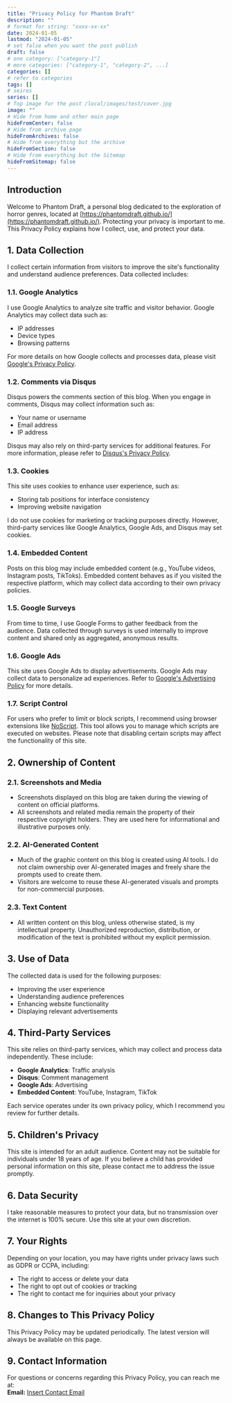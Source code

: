 ```yaml
---
title: "Privacy Policy for Phantom Draft"
description: ""
# format for string: "xxxx-xx-xx"
date: 2024-01-05
lastmod: "2024-01-05"
# set false when you want the post publish
draft: false
# one category: ["category-1"]
# more categories: ["category-1", "category-2", ...]
categories: []
# refer to categories
tags: []
# seires
series: []
# Top image for the post /local/images/test/cover.jpg
image: ""
# Hide from home and other main page
hideFromCenter: false
# Hide from archive page
hideFromArchives: false
# Hide from everything but the archive
hideFromSection: false
# Hide from everything but the Sitemap
hideFromSitemap: false
---
```

## Introduction

Welcome to Phantom Draft, a personal blog dedicated to the exploration of horror genres, located at [https://phantomdraft.github.io/](https://phantomdraft.github.io/). Protecting your privacy is important to me. This Privacy Policy explains how I collect, use, and protect your data.

## 1. Data Collection

I collect certain information from visitors to improve the site's functionality and understand audience preferences. Data collected includes:

### 1.1. Google Analytics

I use Google Analytics to analyze site traffic and visitor behavior. Google Analytics may collect data such as:

- IP addresses
- Device types
- Browsing patterns

For more details on how Google collects and processes data, please visit <a href="https://policies.google.com/privacy" rel="nofollow" target="_blank">Google's Privacy Policy</a>.

### 1.2. Comments via Disqus

Disqus powers the comments section of this blog. When you engage in comments, Disqus may collect information such as:

- Your name or username
- Email address
- IP address

Disqus may also rely on third-party services for additional features. For more information, please refer to <a href="https://help.disqus.com/en/articles/1717103-disqus-privacy-policy" rel="nofollow" target="_blank">Disqus's Privacy Policy</a>.

### 1.3. Cookies

This site uses cookies to enhance user experience, such as:

- Storing tab positions for interface consistency
- Improving website navigation

I do not use cookies for marketing or tracking purposes directly. However, third-party services like Google Analytics, Google Ads, and Disqus may set cookies.

### 1.4. Embedded Content

Posts on this blog may include embedded content (e.g., YouTube videos, Instagram posts, TikToks). Embedded content behaves as if you visited the respective platform, which may collect data according to their own privacy policies.

### 1.5. Google Surveys

From time to time, I use Google Forms to gather feedback from the audience. Data collected through surveys is used internally to improve content and shared only as aggregated, anonymous results.

### 1.6. Google Ads

This site uses Google Ads to display advertisements. Google Ads may collect data to personalize ad experiences. Refer to <a href="https://policies.google.com/technologies/ads" rel="nofollow" target="_blank">Google's Advertising Policy</a> for more details.

### 1.7. Script Control

For users who prefer to limit or block scripts, I recommend using browser extensions like <a href="https://noscript.net/" rel="nofollow" target="_blank">NoScript</a>. This tool allows you to manage which scripts are executed on websites. Please note that disabling certain scripts may affect the functionality of this site.

## 2. Ownership of Content

### 2.1. Screenshots and Media

- Screenshots displayed on this blog are taken during the viewing of content on official platforms.
- All screenshots and related media remain the property of their respective copyright holders. They are used here for informational and illustrative purposes only.

### 2.2. AI-Generated Content

- Much of the graphic content on this blog is created using AI tools. I do not claim ownership over AI-generated images and freely share the prompts used to create them.
- Visitors are welcome to reuse these AI-generated visuals and prompts for non-commercial purposes.

### 2.3. Text Content

- All written content on this blog, unless otherwise stated, is my intellectual property. Unauthorized reproduction, distribution, or modification of the text is prohibited without my explicit permission.

## 3. Use of Data

The collected data is used for the following purposes:

- Improving the user experience
- Understanding audience preferences
- Enhancing website functionality
- Displaying relevant advertisements

## 4. Third-Party Services

This site relies on third-party services, which may collect and process data independently. These include:

- **Google Analytics**: Traffic analysis
- **Disqus**: Comment management
- **Google Ads**: Advertising
- **Embedded Content**: YouTube, Instagram, TikTok

Each service operates under its own privacy policy, which I recommend you review for further details.

## 5. Children's Privacy

This site is intended for an adult audience. Content may not be suitable for individuals under 18 years of age. If you believe a child has provided personal information on this site, please contact me to address the issue promptly.

## 6. Data Security

I take reasonable measures to protect your data, but no transmission over the internet is 100% secure. Use this site at your own discretion.

## 7. Your Rights

Depending on your location, you may have rights under privacy laws such as GDPR or CCPA, including:

- The right to access or delete your data
- The right to opt out of cookies or tracking
- The right to contact me for inquiries about your privacy

## 8. Changes to This Privacy Policy

This Privacy Policy may be updated periodically. The latest version will always be available on this page.

## 9. Contact Information

For questions or concerns regarding this Privacy Policy, you can reach me at:  
**Email:** <a href="mailto:ruslan.dubinetsky@gmail.com">Insert Contact Email</a>